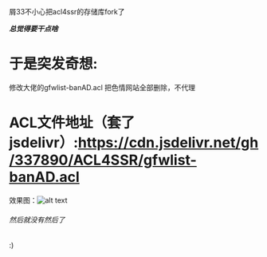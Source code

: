 屑33不小心把acl4ssr的存储库fork了

***总觉得要干点啥***

# 于是突发奇想:

修改大佬的gfwlist-banAD.acl  把色情网站全部删除，不代理

# ACL文件地址（套了jsdelivr）:https://cdn.jsdelivr.net/gh/337890/ACL4SSR/gfwlist-banAD.acl

效果图：![alt text](https://cdn.jsdelivr.net/gh/337890/file/Screenshot_2021-01-17-19-43-34-61.png)

###### 然后就没有然后了

:)
